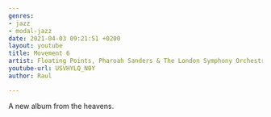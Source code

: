```yaml
---
genres:
- jazz
- modal-jazz
date: 2021-04-03 09:21:51 +0200
layout: youtube
title: Movement 6
artist: Floating Points, Pharoah Sanders & The London Symphony Orchestra
youtube-url: USVHYLQ_N0Y
author: Raul

---
```

A new album from the heavens.